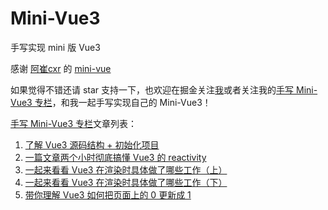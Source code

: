 # Mini-Vue3

手写实现 mini 版 Vue3

感谢 [阿崔cxr](https://github.com/cuixiaorui) 的 [mini-vue](https://github.com/cuixiaorui/mini-vue)

如果觉得不错还请 star 支持一下，也欢迎在掘金关注[我](https://juejin.cn/user/158789396594765)或者关注我的[手写 Mini-Vue3 专栏](https://juejin.cn/column/7028767798591815710)，和我一起手写实现自己的 Mini-Vue3！

[手写 Mini-Vue3 专栏](https://juejin.cn/column/7028767798591815710)文章列表：

1. [了解 Vue3 源码结构 + 初始化项目](https://juejin.cn/post/7029145067755421726)
2. [一篇文章两个小时彻底搞懂 Vue3 的 reactivity](https://juejin.cn/post/7028771190416080933)
3. [一起来看看 Vue3 在渲染时具体做了哪些工作（上）](https://juejin.cn/post/7037023568877584414)
4. [一起来看看 Vue3 在渲染时具体做了哪些工作（下）](https://juejin.cn/post/7055109077659025415)
5. [带你理解 Vue3 如何把页面上的 0 更新成 1 ](https://juejin.cn/post/7096386880161185806)
